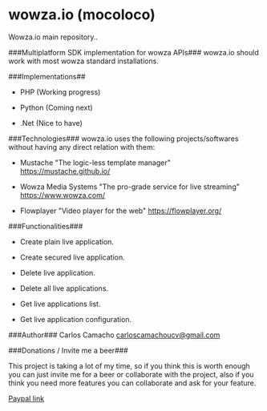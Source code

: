 # wowza.io (mocoloco)
Wowza.io main repository..

###Multiplatform SDK implementation for wowza APIs###
wowza.io should work with most wowza standard installations.

###Implementations##
* PHP (Working progress)

* Python (Coming next)

* .Net (Nice to have)

###Technologies###
wowza.io uses the following projects/softwares without having any direct relation with them:

* Mustache "The logic-less template manager" <https://mustache.github.io/>

* Wowza Media Systems "The pro-grade service for live streaming" <https://www.wowza.com/>

* Flowplayer "Video player for the web" <https://flowplayer.org/>


###Functionalities###
* Create plain live application.

* Create secured live application.

* Delete live application.

* Delete all live applications.

* Get live applications list.

* Get live application configuration.

###Author###
Carlos Camacho
carloscamachoucv@gmail.com

###Donations / Invite me a beer###

This project is taking a lot of my time, so if you think this is worth enough you can just invite me for a beer or collaborate with the project, also if you think you need more features you can collaborate and ask for your feature.

[Paypal link](https://www.paypal.me/carlosdcg/5)

